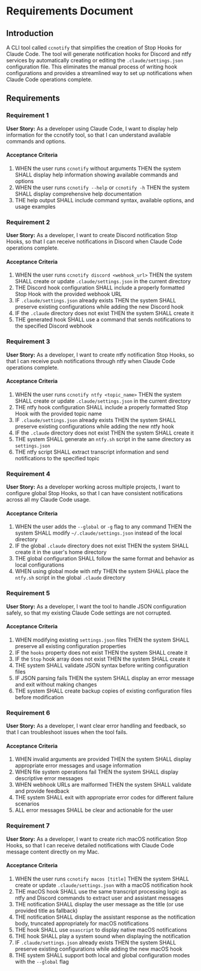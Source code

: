 # Requirements Document

## Introduction

A CLI tool called `ccnotify` that simplifies the creation of Stop Hooks for Claude Code. The tool will generate notification hooks for Discord and ntfy services by automatically creating or editing the `.claude/settings.json` configuration file. This eliminates the manual process of writing hook configurations and provides a streamlined way to set up notifications when Claude Code operations complete.

## Requirements

### Requirement 1

**User Story:** As a developer using Claude Code, I want to display help information for the ccnotify tool, so that I can understand available commands and options.

#### Acceptance Criteria

1. WHEN the user runs `ccnotify` without arguments THEN the system SHALL display help information showing available commands and options
2. WHEN the user runs `ccnotify --help` or `ccnotify -h` THEN the system SHALL display comprehensive help documentation
3. THE help output SHALL include command syntax, available options, and usage examples

### Requirement 2

**User Story:** As a developer, I want to create Discord notification Stop Hooks, so that I can receive notifications in Discord when Claude Code operations complete.

#### Acceptance Criteria

1. WHEN the user runs `ccnotify discord <webhook_url>` THEN the system SHALL create or update `.claude/settings.json` in the current directory
2. THE Discord hook configuration SHALL include a properly formatted Stop Hook with the provided webhook URL
3. IF `.claude/settings.json` already exists THEN the system SHALL preserve existing configurations while adding the new Discord hook
4. IF the `.claude` directory does not exist THEN the system SHALL create it
5. THE generated hook SHALL use a command that sends notifications to the specified Discord webhook

### Requirement 3

**User Story:** As a developer, I want to create ntfy notification Stop Hooks, so that I can receive push notifications through ntfy when Claude Code operations complete.

#### Acceptance Criteria

1. WHEN the user runs `ccnotify ntfy <topic_name>` THEN the system SHALL create or update `.claude/settings.json` in the current directory
2. THE ntfy hook configuration SHALL include a properly formatted Stop Hook with the provided topic name
3. IF `.claude/settings.json` already exists THEN the system SHALL preserve existing configurations while adding the new ntfy hook
4. IF the `.claude` directory does not exist THEN the system SHALL create it
5. THE system SHALL generate an `ntfy.sh` script in the same directory as `settings.json`
6. THE ntfy script SHALL extract transcript information and send notifications to the specified topic

### Requirement 4

**User Story:** As a developer working across multiple projects, I want to configure global Stop Hooks, so that I can have consistent notifications across all my Claude Code usage.

#### Acceptance Criteria

1. WHEN the user adds the `--global` or `-g` flag to any command THEN the system SHALL modify `~/.claude/settings.json` instead of the local directory
2. IF the global `.claude` directory does not exist THEN the system SHALL create it in the user's home directory
3. THE global configuration SHALL follow the same format and behavior as local configurations
4. WHEN using global mode with ntfy THEN the system SHALL place the `ntfy.sh` script in the global `.claude` directory

### Requirement 5

**User Story:** As a developer, I want the tool to handle JSON configuration safely, so that my existing Claude Code settings are not corrupted.

#### Acceptance Criteria

1. WHEN modifying existing `settings.json` files THEN the system SHALL preserve all existing configuration properties
2. IF the `hooks` property does not exist THEN the system SHALL create it
3. IF the `Stop` hook array does not exist THEN the system SHALL create it
4. THE system SHALL validate JSON syntax before writing configuration files
5. IF JSON parsing fails THEN the system SHALL display an error message and exit without making changes
6. THE system SHALL create backup copies of existing configuration files before modification

### Requirement 6

**User Story:** As a developer, I want clear error handling and feedback, so that I can troubleshoot issues when the tool fails.

#### Acceptance Criteria

1. WHEN invalid arguments are provided THEN the system SHALL display appropriate error messages and usage information
2. WHEN file system operations fail THEN the system SHALL display descriptive error messages
3. WHEN webhook URLs are malformed THEN the system SHALL validate and provide feedback
4. THE system SHALL exit with appropriate error codes for different failure scenarios
5. ALL error messages SHALL be clear and actionable for the user

### Requirement 7

**User Story:** As a developer, I want to create rich macOS notification Stop Hooks, so that I can receive detailed notifications with Claude Code message content directly on my Mac.

#### Acceptance Criteria

1. WHEN the user runs `ccnotify macos [title]` THEN the system SHALL create or update `.claude/settings.json` with a macOS notification hook
2. THE macOS hook SHALL use the same transcript processing logic as ntfy and Discord commands to extract user and assistant messages
3. THE notification SHALL display the user message as the title (or use provided title as fallback)
4. THE notification SHALL display the assistant response as the notification body, truncated appropriately for macOS notifications
5. THE hook SHALL use `osascript` to display native macOS notifications
6. THE hook SHALL play a system sound when displaying the notification
7. IF `.claude/settings.json` already exists THEN the system SHALL preserve existing configurations while adding the new macOS hook
8. THE system SHALL support both local and global configuration modes with the `--global` flag